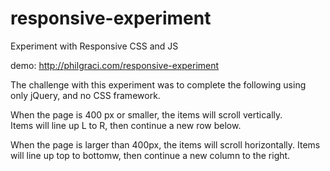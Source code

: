 # responsive-experiment
Experiment with Responsive CSS and JS

demo: http://philgraci.com/responsive-experiment

The challenge with this experiment was to complete the following using only jQuery, and no CSS framework.

When the page is 400 px or smaller, the items will scroll vertically.  
Items will line up L to R, then continue a new row below.

When the page is larger than 400px, the items will scroll horizontally. 
Items will line up top to bottomw, then continue a new column to the right.



